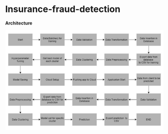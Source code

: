# Insurance-fraud-detection

**Architecture**

![alt text](https://github.com/ravikant436/Insurance-fraud-detection/blob/main/images/architecture.PNG)
